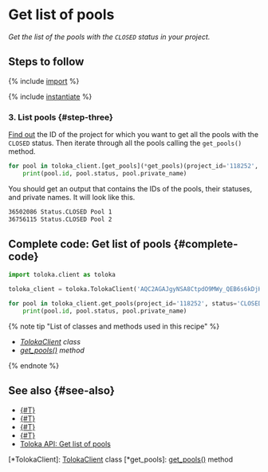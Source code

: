 # Get list of pools

_Get the list of the pools with the `CLOSED` status in your project._

## Steps to follow

{% include [import](../_includes/recipes/import.md) %}

{% include [instantiate](../_includes/recipes/instantiate.md) %}

### 3. List pools {#step-three}

[Find out](./get-projects.md) the ID of the project for which you want to get all the pools with the `CLOSED` status. Then iterate through all the pools calling the `get_pools()` method.

```python
for pool in toloka_client.[get_pools](*get_pools)(project_id='118252', status='CLOSED'):
    print(pool.id, pool.status, pool.private_name)
```

You should get an output that contains the IDs of the pools, their statuses, and private names. It will look like this.

```bash
36502086 Status.CLOSED Pool 1
36756115 Status.CLOSED Pool 2
```

## Complete code: Get list of pools {#complete-code}

```python
import toloka.client as toloka

toloka_client = toloka.TolokaClient('AQC2AGAJgyNSA8CtpdO9MWy_QEB6s6kDjHUoElE', 'PRODUCTION')

for pool in toloka_client.get_pools(project_id='118252', status='CLOSED'):
    print(pool.id, pool.status, pool.private_name)
```

{% note tip "List of classes and methods used in this recipe" %}

- _[TolokaClient](../reference/toloka.client.TolokaClient.md) class_
- _[get_pools()](../reference/toloka.client.TolokaClient.get_pools.md) method_

{% endnote %}

## See also {#see-also}

- [{#T}](../../guide/concepts/overview.md)
- [{#T}](./learn-basics.md)
- [{#T}](./use-cases.md)
- [{#T}](./get-projects.md)
- [Toloka API: Get list of pools](https://toloka.ai/docs/api/api-reference/#get-/pools)

[*TolokaClient]: [TolokaClient](../reference/toloka.client.TolokaClient.md) class
[*get_pools]: [get_pools()](../reference/toloka.client.TolokaClient.get_pools.md) method